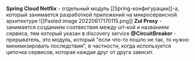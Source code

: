 **Spring Cloud Netflix** - отдельный модуль [[Spring-конфигурации]]-а, который занимается разработкой приложений на микросервисной архитектуре
 ![[Pasted image 20220617170115.png]]
**Zul Proxy** - занимается созданием соотвествия между url-кой и названием сервиса, тем который указан в discovery service
**@CircuitBreaker** - прерыватель, это модуль, который "если что-то пошло не так, то нужно минимизировать последствия", в частности, когда используется цепочка сервисов, которая каждая друг от друга зависит.
